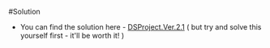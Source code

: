 #Solution

- You can find the solution here - [DSProject.Ver.2.1](../archives/DSProject.Ver.2.1.zip) ( but try and solve this yourself first - it'll be worth it! )